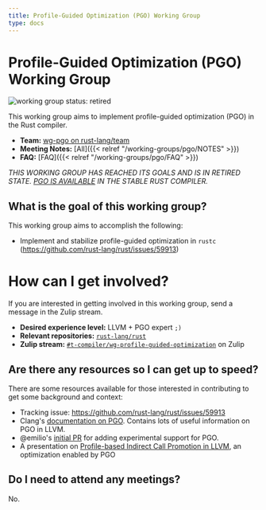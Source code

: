 ```yaml
---
title: Profile-Guided Optimization (PGO) Working Group
type: docs
---
```

# Profile-Guided Optimization (PGO) Working Group
![working group status: retired][status]

This working group aims to implement profile-guided optimization (PGO) in the
Rust compiler.

- **Team:** [wg-pgo on rust-lang/team](https://github.com/rust-lang/team/blob/master/teams/wg-pgo.toml)
- **Meeting Notes:** [All]({{< relref "/working-groups/pgo/NOTES" >}})
- **FAQ:** [FAQ]({{< relref "/working-groups/pgo/FAQ" >}})

*THIS WORKING GROUP HAS REACHED ITS GOALS AND IS IN RETIRED STATE.
[PGO IS AVAILABLE](https://doc.rust-lang.org/rustc/profile-guided-optimization.html)
IN THE STABLE RUST COMPILER.*

[status]: https://img.shields.io/badge/status-retired-red.svg?style=for-the-badge


## What is the goal of this working group?
This working group aims to accomplish the following:

- Implement and stabilize profile-guided optimization in `rustc` (https://github.com/rust-lang/rust/issues/59913)

# How can I get involved?
If you are interested in getting involved in this working group, send a message in the Zulip
stream.

- **Desired experience level:** LLVM + PGO expert `;)`
- **Relevant repositories:** [`rust-lang/rust`][repo]
- **Zulip stream:** [`#t-compiler/wg-profile-guided-optimization`][zulip] on Zulip

[repo]: https://github.com/rust-lang/rust
[zulip]: https://rust-lang.zulipchat.com/#narrow/stream/187830-t-compiler.2Fwg-profile-guided-optimization

## Are there any resources so I can get up to speed?
There are some resources available for those interested in contributing to get some background
and context:

- Tracking issue: https://github.com/rust-lang/rust/issues/59913
- Clang's [documentation on PGO](https://clang.llvm.org/docs/UsersManual.html#profile-guided-optimization).
  Contains lots of useful information on PGO in LLVM.
- @emilio's [initial PR](https://github.com/rust-lang/rust/pull/48346) for adding experimental
  support for PGO.
- A presentation on [Profile-based Indirect Call Promotion in LLVM](https://llvm.org/devmtg/2015-10/slides/Baev-IndirectCallPromotion.pdf), an optimization enabled by PGO

## Do I need to attend any meetings?
No.

[michaelwoerister]: https://github.com/michaelwoerister
